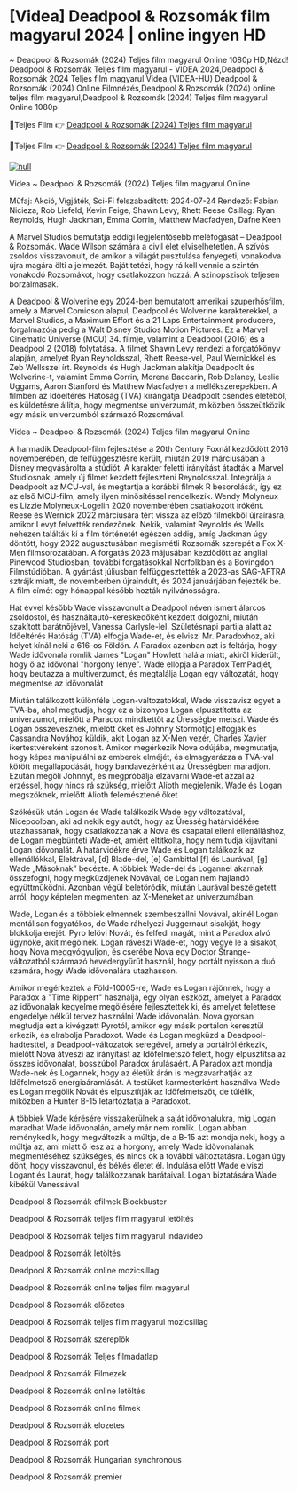 # [Videa] Deadpool & Rozsomák film magyarul 2024 | online ingyen HD

~ Deadpool & Rozsomák (2024) Teljes film magyarul Online 1080p HD,Nézd! Deadpool & Rozsomák Teljes film magyarul - VIDEA 2024,Deadpool & Rozsomák 2024 Teljes film magyarul Videa,(VIDEA-HU) Deadpool & Rozsomák (2024) Online Filmnézés,Deadpool & Rozsomák (2024) online teljes film magyarul,Deadpool & Rozsomák (2024) Teljes film magyarul Online 1080p

🔴Teljes Film 👉 [Deadpool & Rozsomák (2024) Teljes film magyarul](https://t.co/8BYJ8XUsKt)

🔴Teljes Film 👉 [Deadpool & Rozsomák (2024) Teljes film magyarul](https://t.co/8BYJ8XUsKt)



[![null](https://image.tmdb.org/t/p/w300/e3gVS2oAVg9Kolp71puX6CPKZBx.jpg?resize=300,450)]()



Videa ~ Deadpool & Rozsomák (2024) Teljes film magyarul Online

Műfaj:
Akció, Vígjáték, Sci-Fi
felszabadított:
2024-07-24
Rendező:
Fabian Nicieza, Rob Liefeld, Kevin Feige, Shawn Levy, Rhett Reese
Csillag:
Ryan Reynolds, Hugh Jackman, Emma Corrin, Matthew Macfadyen, Dafne Keen

A Marvel Studios bemutatja eddigi legjelentősebb meléfogását – Deadpool & Rozsomák. Wade Wilson számára a civil élet elviselhetetlen. A szívós zsoldos visszavonult, de amikor a világát pusztulása fenyegeti, vonakodva újra magára ölti a jelmezét. Baját tetézi, hogy rá kell vennie a szintén vonakodó Rozsomákot, hogy csatlakozzon hozzá. A szinopszisok teljesen borzalmasak.


A Deadpool & Wolverine egy 2024-ben bemutatott amerikai szuperhősfilm, amely a Marvel Comicson alapul, Deadpool és Wolverine karakterekkel, a Marvel Studios, a Maximum Effort és a 21 Laps Entertainment producere, forgalmazója pedig a Walt Disney Studios Motion Pictures. Ez a Marvel Cinematic Universe (MCU) 34. filmje, valamint a Deadpool (2016) és a Deadpool 2 (2018) folytatása. A filmet Shawn Levy rendezi a forgatókönyv alapján, amelyet Ryan Reynoldsszal, Rhett Reese-vel, Paul Wernickkel és Zeb Wellsszel írt. Reynolds és Hugh Jackman alakítja Deadpoolt és Wolverine-t, valamint Emma Corrin, Morena Baccarin, Rob Delaney, Leslie Uggams, Aaron Stanford és Matthew Macfadyen a mellékszerepekben. A filmben az Időeltérés Hatóság (TVA) kirángatja Deadpoolt csendes életéből, és küldetésre állítja, hogy megmentse univerzumát, miközben összeütközik egy másik univerzumból származó Rozsomával.

Videa ~ Deadpool & Rozsomák (2024) Teljes film magyarul Online

A harmadik Deadpool-film fejlesztése a 20th Century Foxnál kezdődött 2016 novemberében, de felfüggesztésre került, miután 2019 márciusában a Disney megvásárolta a stúdiót. A karakter feletti irányítást átadták a Marvel Studiosnak, amely új filmet kezdett fejleszteni Reynoldsszal. Integrálja a Deadpoolt az MCU-val, és megtartja a korábbi filmek R besorolását, így ez az első MCU-film, amely ilyen minősítéssel rendelkezik. Wendy Molyneux és Lizzie Molyneux-Logelin 2020 novemberében csatlakozott íróként. Reese és Wernick 2022 márciusára tért vissza az előző filmekből újraírásra, amikor Levyt felvették rendezőnek. Nekik, valamint Reynolds és Wells nehezen találták ki a film történetét egészen addig, amíg Jackman úgy döntött, hogy 2022 augusztusában megismétli Rozsomák szerepét a Fox X-Men filmsorozatában. A forgatás 2023 májusában kezdődött az angliai Pinewood Studiosban, további forgatásokkal Norfolkban és a Bovingdon Filmstúdióban. A gyártást júliusban felfüggesztették a 2023-as SAG-AFTRA sztrájk miatt, de novemberben újraindult, és 2024 januárjában fejezték be. A film címét egy hónappal később hozták nyilvánosságra.

Hat évvel később Wade visszavonult a Deadpool néven ismert álarcos zsoldostól, és használtautó-kereskedőként kezdett dolgozni, miután szakított barátnőjével, Vanessa Carlysle-lel. Születésnapi partija alatt az Időeltérés Hatóság (TVA) elfogja Wade-et, és elviszi Mr. Paradoxhoz, aki helyet kínál neki a 616-os Földön. A Paradox azonban azt is feltárja, hogy Wade idővonala romlik James "Logan" Howlett halála miatt, akiről kiderült, hogy ő az idővonal "horgony lénye". Wade ellopja a Paradox TemPadjét, hogy beutazza a multiverzumot, és megtalálja Logan egy változatát, hogy megmentse az idővonalát

Miután találkozott különféle Logan-változatokkal, Wade visszavisz egyet a TVA-ba, ahol megtudja, hogy ez a bizonyos Logan elpusztította az univerzumot, mielőtt a Paradox mindkettőt az Ürességbe metszi. Wade és Logan összevesznek, mielőtt őket és Johnny Stormot[c] elfogják és Cassandra Novához küldik, akit Logan az X-Men vezér, Charles Xavier ikertestvéreként azonosít. Amikor megérkezik Nova odújába, megmutatja, hogy képes manipulálni az emberek elméjét, és elmagyarázza a TVA-val kötött megállapodását, hogy bandavezérként az Ürességben maradjon. Ezután megöli Johnnyt, és megpróbálja elzavarni Wade-et azzal az érzéssel, hogy nincs rá szükség, mielőtt Alioth megjelenik. Wade és Logan megszöknek, mielőtt Alioth felemésztené őket

Szökésük után Logan és Wade találkozik Wade egy változatával, Nicepoolban, aki ad nekik egy autót, hogy az Üresség határvidékére utazhassanak, hogy csatlakozzanak a Nova és csapatai elleni ellenálláshoz, de Logan megbünteti Wade-et, amiért eltitkolta, hogy nem tudja kijavítani Logan idővonalát. A határvidékre érve Wade és Logan találkozik az ellenállókkal, Elektrával, [d] Blade-del, [e] Gambittal [f] és Laurával, [g] Wade „Másoknak” becézte. A többiek Wade-del és Logannel akarnak összefogni, hogy megküzdjenek Novával, de Logan nem hajlandó együttműködni. Azonban végül beletörődik, miután Laurával beszélgetett arról, hogy képtelen megmenteni az X-Meneket az univerzumában.

Wade, Logan és a többiek elmennek szembeszállni Novával, akinél Logan mentálisan fogyatékos, de Wade ráhelyezi Juggernaut sisakját, hogy blokkolja erejét. Pyro lelövi Novát, és felfedi magát, mint a Paradox alvó ügynöke, akit megölnek. Logan ráveszi Wade-et, hogy vegye le a sisakot, hogy Nova meggyógyuljon, és cserébe Nova egy Doctor Strange-változatból származó hevedergyűrűt használ, hogy portált nyisson a duó számára, hogy Wade idővonalára utazhasson.

Amikor megérkeztek a Föld-10005-re, Wade és Logan rájönnek, hogy a Paradox a "Time Rippert" használja, egy olyan eszközt, amelyet a Paradox az idővonalak kegyelme megölésére fejlesztettek ki, és amelyet felettese engedélye nélkül tervez használni Wade idővonalán. Nova gyorsan megtudja ezt a kivégzett Pyrotól, amikor egy másik portálon keresztül érkezik, és elrabolja Paradoxot. Wade és Logan megküzd a Deadpool-hadtesttel, a Deadpool-változatok seregével, amely a portálról érkezik, mielőtt Nova átveszi az irányítást az Időfelmetsző felett, hogy elpusztítsa az összes idővonalat, bosszúból Paradox árulásáért. A Paradox azt mondja Wade-nek és Logannek, hogy az életük árán is megzavarhatják az Időfelmetsző energiaáramlását. A testüket karmesterként használva Wade és Logan megölik Novát és elpusztítják az Időfelmetszőt, de túlélik, miközben a Hunter B-15 letartóztatja a Paradoxot.

A többiek Wade kérésére visszakerülnek a saját idővonalukra, míg Logan maradhat Wade idővonalán, amely már nem romlik. Logan abban reménykedik, hogy megváltozik a múltja, de a B-15 azt mondja neki, hogy a múltja az, ami miatt ő lesz az a horgony, amely Wade idővonalának megmentéséhez szükséges, és nincs ok a további változtatásra. Logan úgy dönt, hogy visszavonul, és békés életet él. Indulása előtt Wade elviszi Logant és Laurát, hogy találkozzanak barátaival. Logan biztatására Wade kibékül Vanessával

Deadpool & Rozsomák efilmek Blockbuster

Deadpool & Rozsomák teljes film magyarul letöltés

Deadpool & Rozsomák teljes film magyarul indavideo

Deadpool & Rozsomák letöltés

Deadpool & Rozsomák online mozicsillag

Deadpool & Rozsomák online teljes film magyarul

Deadpool & Rozsomák előzetes

Deadpool & Rozsomák teljes film magyarul mozicsillag

Deadpool & Rozsomák szereplők

Deadpool & Rozsomák Teljes filmadatlap

Deadpool & Rozsomák Filmezek

Deadpool & Rozsomák online letöltés

Deadpool & Rozsomák online filmek

Deadpool & Rozsomák elozetes

Deadpool & Rozsomák port

Deadpool & Rozsomák Hungarian synchronous

Deadpool & Rozsomák premier
